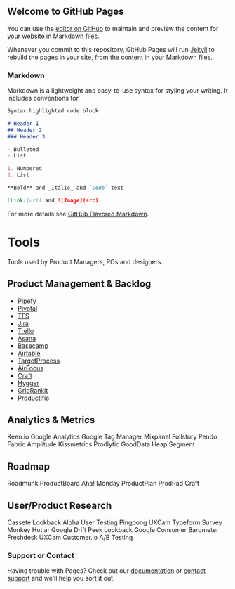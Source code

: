 ## Welcome to GitHub Pages

You can use the [editor on GitHub](https://github.com/andreluizfsantos/ProductManagement/edit/master/index.md) to maintain and preview the content for your website in Markdown files.

Whenever you commit to this repository, GitHub Pages will run [Jekyll](https://jekyllrb.com/) to rebuild the pages in your site, from the content in your Markdown files.

### Markdown

Markdown is a lightweight and easy-to-use syntax for styling your writing. It includes conventions for

```markdown
Syntax highlighted code block

# Header 1
## Header 2
### Header 3

- Bulleted
- List

1. Numbered
2. List

**Bold** and _Italic_ and `Code` text

[Link](url) and ![Image](src)
```

For more details see [GitHub Flavored Markdown](https://guides.github.com/features/mastering-markdown/).

# Tools

Tools used by Product Managers, POs and designers.

## Product Management & Backlog

- [Pipefy](http://www.pipefy.com)
- [Pivotal](http://www.pipefy.com)
- [TFS](http://www.pipefy.com)
- [Jira](http://www.pipefy.com)
- [Trello](http://www.pipefy.com)
- [Asana](http://www.pipefy.com)
- [Basecamp](http://www.pipefy.com)
- [Airtable](http://www.pipefy.com)
- [TargetProcess](http://www.pipefy.com)
- [AirFocus](http://www.pipefy.com)
- [Craft](http://www.pipefy.com)
- [Hygger](http://www.pipefy.com)
- [GridRankit](http://www.pipefy.com)
- [Productific](http://www.pipefy.com)

## Analytics & Metrics

Keen.io
Google Analytics
Google Tag Manager
Mixpanel
Fullstory
Pendo
Fabric
Amplitude
Kissmetrics
Prodlytic
GoodData
Heap
Segment

## Roadmap

Roadmunk
ProductBoard
Aha!
Monday
ProductPlan
ProdPad
Craft


## User/Product Research

Cassete
Lookback
Alpha
User Testing
Pingpong
UXCam
Typeform
Survey Monkey
Hotjar
Google
Drift
Peek
Lookback
Google Consumer Barometer
Freshdesk
UXCam
Customer.io
A/B Testing



### Support or Contact

Having trouble with Pages? Check out our [documentation](https://help.github.com/categories/github-pages-basics/) or [contact support](https://github.com/contact) and we’ll help you sort it out.
